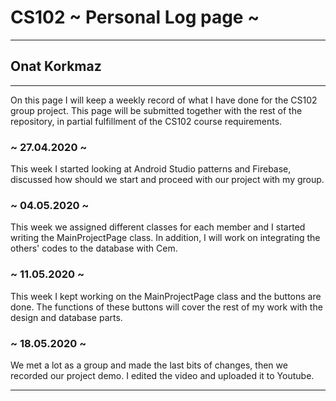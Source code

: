 # CS102 ~ Personal Log page ~
****
## Onat Korkmaz 
****

On this page I will keep a weekly record of what I have done for the CS102 group project. This page will be submitted together with the rest of the repository, in partial fulfillment of the CS102 course requirements.

### ~ 27.04.2020 ~
This week I started looking at Android Studio patterns and Firebase, discussed how should we start and proceed with our project with my group.

### ~ 04.05.2020 ~
This week we assigned different classes for each member and I started writing the MainProjectPage class. In addition, I will work on integrating the others' codes to the database with Cem.

### ~ 11.05.2020 ~
This week I kept working on the MainProjectPage class and the buttons are done. The functions of these buttons will cover the rest of my work with the design and database parts.

### ~ 18.05.2020 ~
We met a lot as a group and made the last bits of changes, then we recorded our project demo. I edited the video and uploaded it to Youtube.

****
